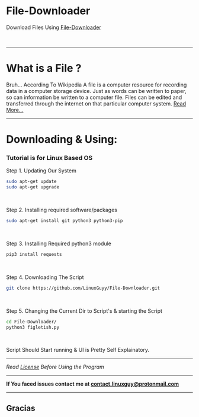# File-Downloader
Download Files Using [File-Downloader](file-downloader.py)

[<img src="https://img.shields.io/badge/Written%20in-Python%203-yellow?style=for-the-badge" alt="">](https://www.python.org) [<img src="https://img.shields.io/badge/By-LinuxGuy-blue?style=for-the-badge" alt="">](https://github.com/LinuxGuyy)

---
# What is a File ?
Bruh... According To Wikipedia A file is a computer resource for recording data in a computer storage device. Just as words can be written to paper, so can information be written to a computer file. Files can be edited and transferred through the internet on that particular computer system.  [Read More...](https://en.wikipedia.org/wiki/Computer_file)

---

# Downloading & Using:
### Tutorial is for Linux Based OS

Step 1. Updating Our System
```bash
sudo apt-get update
sudo apt-get upgrade
```
<br />

Step 2. Installing required software/packages
```bash
sudo apt-get install git python3 python3-pip
```
<br />

Step 3. Installing Required python3 module
```bash
pip3 install requests
```
<br />

Step 4. Downloading The Script
```bash
git clone https://github.com/LinuxGuyy/File-Downloader.git
```
<br />

Step 5. Changing the Current Dir to Script's & starting the Script
```bash
cd File-Downloader/
python3 figletish.py
```
<br />

Script Should Start running & UI is Pretty Self Explainatory.

---

*Read [License](LICENSE) Before Using the Program*

---

**If You faced issues contact me at [contact.linuxguy@protonmail.com](mailto:contact.linuxguy@protonmail.com)**

---
## Gracias
